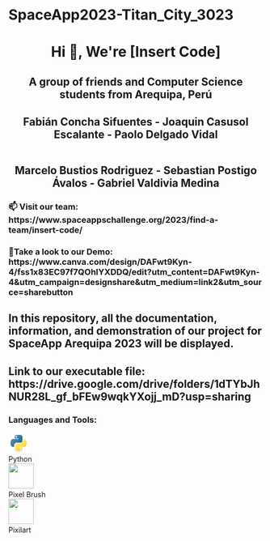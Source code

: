 # SpaceApp2023-Titan_City_3023

<h1 align="center">Hi 👋, We're [Insert Code]</h1>
<h2 align="center">A group of friends and Computer Science students from Arequipa, Perú</h2>

<h2 align="center">Fabián Concha Sifuentes  -  Joaquin Casusol Escalante  -  Paolo Delgado Vidal <br /> <br />

Marcelo Bustios Rodriguez - Sebastian Postigo Ávalos  -    Gabriel Valdivia Medina </h2>  

<h3>📫 Visit our team: https://www.spaceappschallenge.org/2023/find-a-team/insert-code/</h3>
<h3>🧐Take a look to our Demo: https://www.canva.com/design/DAFwt9Kyn-4/fss1x83EC97f7QOhIYXDDQ/edit?utm_content=DAFwt9Kyn-4&utm_campaign=designshare&utm_medium=link2&utm_source=sharebutton</h3>

<p align="left"></p>

<h2>In this repository, all the documentation, information, and demonstration of our project for SpaceApp Arequipa 2023 will be displayed.</h2>

<h2>Link to our executable file: https://drive.google.com/drive/folders/1dTYbJhNUR28L_gf_bFEw9wqkYXojj_mD?usp=sharing</h2>

<h3 align="left">Languages and Tools:</h3>
<p align="left"> 
  <a> <img src="https://raw.githubusercontent.com/devicons/devicon/master/icons/python/python-original.svg" alt="python" width="40" height="40"/> <br />Python<br /></a>
  <a> <img src="https://pbs.twimg.com/profile_images/1297191912386904066/PldGEBOb_400x400.jpg" width="50" height="50" border-radius: 15px;/> <br />Pixel Brush<br /></a>
  <a> <img src="https://play-lh.googleusercontent.com/r3TfuTEkPgg0jv5tVse5SqseSN31-yOhKGdBshdxNbdlvt0_bTC2QAKaxfcnj4_8gg" width="50" height="50" border-radius: 15px;/> <br />Pixilart</a> 
</p>
